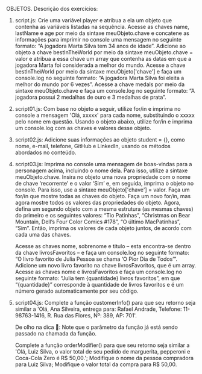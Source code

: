 OBJETOS.
Descrição dos exercícios:

1. script.js:
    Crie uma variável player e atribua a ela um objeto que contenha as variáveis listadas na sequência.
    Acesse as chaves name, lastName e age por meio da sintaxe meuObjeto.chave e concatene as informações para imprimir no console uma mensagem no seguinte formato: “A jogadora Marta Silva tem 34 anos de idade”.
    Adicione ao objeto a chave bestInTheWorld por meio da sintaxe meuObjeto.chave = valor e atribua a essa chave um array que contenha as datas em que a jogadora Marta foi considerada a melhor do mundo.
    Acesse a chave bestInTheWorld por meio da sintaxe meuObjeto['chave'] e faça um console.log no seguinte formato: “A jogadora Marta Silva foi eleita a melhor do mundo por 6 vezes”.
    Acesse a chave medals por meio da sintaxe meuObjeto.chave e faça um console.log no seguinte formato: “A jogadora possui 2 medalhas de ouro e 3 medalhas de prata”.

2. script01.js:
    Com base no objeto a seguir, utilize for/in e imprima no console a mensagem 'Olá, xxxxx' para cada nome, substituindo o xxxxx pelo nome em questão.
    Usando o objeto abaixo, utilize for/in e imprima um console.log com as chaves e valores desse objeto.

3. script02.js:
    Adicione suas informações ao objeto student = {}, como nome, e-mail, telefone, GitHub e LinkedIn, usando os métodos abordados no conteúdo.

4. script03.js:
    Imprima no console uma mensagem de boas-vindas para a personagem acima, incluindo o nome dela. Para isso, utilize a sintaxe meuObjeto.chave.
    Insira no objeto uma nova propriedade com o nome de chave ‘recorrente’ e o valor ‘Sim’ e, em seguida, imprima o objeto no console. Para isso, use a sintaxe meuObjeto['chave'] = valor.
    Faça um for/in que mostre todas as chaves do objeto.
    Faça um novo for/in, mas agora mostre todos os valores das propriedades do objeto.
    Agora, defina um segundo objeto com a mesma estrutura (as mesmas chaves) do primeiro e os seguintes valores: “Tio Patinhas”, “Christmas on Bear Mountain, Dell’s Four Color Comics #178”, “O último MacPatinhas”, “Sim”. Então, imprima os valores de cada objeto juntos, de acordo com cada uma das chaves.

    Acesse as chaves nome, sobrenome e titulo – esta encontra-se dentro da chave livrosFavoritos – e faça um console.log no seguinte formato: “O livro favorito de Julia Pessoa se chama ‘O Pior Dia de Todos’”.
    Adicione um novo livro favorito na chave livrosFavoritos, que é um array.
    Acesse as chaves nome e livrosFavoritos e faça um console.log no seguinte formato: “Julia tem {quantidade} livros favoritos”, em que “{quantidade}” corresponde à quantidade de livros favoritos e é um número gerado automaticamente por seu código.

5. script04.js:
    Complete a função customerInfo() para que seu retorno seja similar a 'Olá, Ana Silveira, entrega para: Rafael Andrade, Telefone: 11-98763-1416, R. Rua das Flores, Nº: 389, AP: 701'.

    De olho na dica 👀: Note que o parâmetro da função já está sendo passado na chamada da função.

    Complete a função orderModifier() para que seu retorno seja similar a 'Olá, Luiz Silva, o valor total de seu pedido de marguerita, pepperoni e Coca-Cola Zero é R$ 50,00.';
        Modifique o nome da pessoa compradora para Luiz Silva;
        Modifique o valor total da compra para R$ 50,00.

